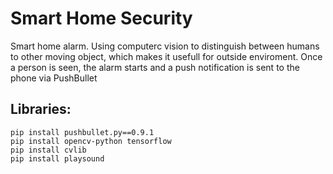 # Smart Home Security
Smart home alarm. Using computerc vision to distinguish between humans to other moving object, which makes it usefull for outside enviroment. Once a person is seen, the alarm starts and a push notification is sent to the phone via PushBullet

## Libraries:
```
pip install pushbullet.py==0.9.1
pip install opencv-python tensorflow
pip install cvlib
pip install playsound
```
